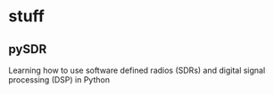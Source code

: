 # stuff
## pySDR
Learning how to use software defined radios (SDRs) and digital signal processing (DSP) in Python
